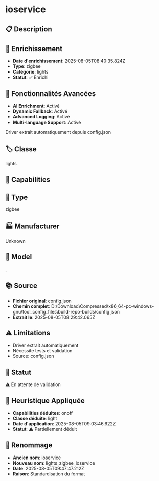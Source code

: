 # ioservice

## 📋 Description

## 🔧 Enrichissement
- **Date d'enrichissement**: 2025-08-05T08:40:35.824Z
- **Type**: zigbee
- **Catégorie**: lights
- **Statut**: ✅ Enrichi

## 🚀 Fonctionnalités Avancées
- **AI Enrichment**: Activé
- **Dynamic Fallback**: Activé
- **Advanced Logging**: Activé
- **Multi-language Support**: Activé

Driver extrait automatiquement depuis config.json

## 🏷️ Classe
lights

## 🔧 Capabilities


## 📡 Type
zigbee

## 🏭 Manufacturer
Unknown

## 📱 Model
, 

## 📚 Source
- **Fichier original**: config.json
- **Chemin complet**: D:\Download\Compressed\x86_64-pc-windows-gnu\tool_config_files\build-repo-builds\config.json
- **Extrait le**: 2025-08-05T08:29:42.065Z

## ⚠️ Limitations
- Driver extrait automatiquement
- Nécessite tests et validation
- Source: config.json

## 🚀 Statut
⚠️ En attente de validation

## 🧠 Heuristique Appliquée
- **Capabilities déduites**: onoff
- **Classe déduite**: light
- **Date d'application**: 2025-08-05T09:03:46.622Z
- **Statut**: ⚠️ Partiellement déduit

## 🔄 Renommage
- **Ancien nom**: ioservice
- **Nouveau nom**: lights_zigbee_ioservice
- **Date**: 2025-08-05T09:47:47.212Z
- **Raison**: Standardisation du format
